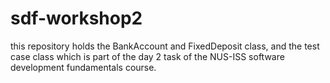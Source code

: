 # sdf-workshop2

this repository holds the BankAccount and FixedDeposit class, and the test case class which is part of the day 2 task of the NUS-ISS software development fundamentals course.
